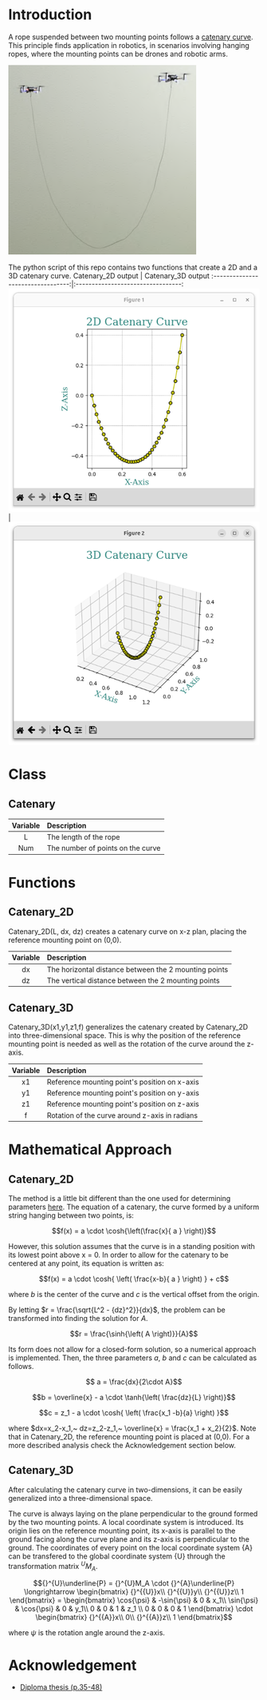 # Introduction
A rope suspended between two mounting points follows a [catenary curve](https://en.wikipedia.org/wiki/Catenary). This principle finds application in robotics, in scenarios involving hanging ropes, where the mounting points can be drones and robotic arms.

![](Images/HangingRopeFromSwarm.png)

The python script of this repo contains two functions that create a 2D and a 3D catenary curve.
Catenary_2D output | Catenary_3D output
:---------------------------------:|:---------------------------------:
![](Images/Catenary2D_example.png) | ![](Images/Catenary3D_example.png)

# Class
## Catenary
| Variable | Description |
| :---: | :--- |
| L | The length of the rope |
| Num | The number of points on the curve |

# Functions
## Catenary_2D
Catenary_2D(L, dx, dz) creates a catenary curve on x-z plan, placing the reference mounting point on (0,0).

| Variable | Description |
| :---: | :--- |
| dx | The horizontal distance between the 2 mounting points |
| dz | The vertical distance between the 2 mounting points |


## Catenary_3D
Catenary_3D(x1,y1,z1,f) generalizes the catenary created by Catenary_2D into three-dimensional space. This is why the position of the reference mounting point is needed as well as the rotation of the curve around the z-axis.

| Variable | Description |
| :---: | :--- |
| x1 | Reference mounting point's position on x-axis |
| y1 | Reference mounting point's position on y-axis |
| z1 | Reference mounting point's position on z-axis |
| f | Rotation of the curve around z-axis in radians |


# Mathematical Approach
## Catenary_2D
The method is a little bit different than the one used for determining parameters [here](https://en.wikipedia.org/wiki/Catenary#Determining_parameters). The equation of a catenary, the curve formed by a uniform string hanging between two points, is:

$$f(x) =  a  \cdot \cosh{\left(\frac{x}{ a } \right)}$$

However, this solution assumes that the curve is in a standing position with its lowest point above x = 0.
In order to allow for the catenary to be centered at any point, its equation is written as:

$$f(x) =  a  \cdot \cosh{ \left( \frac{x-b}{ a } \right) } + c$$

where $b$ is the center of the curve and $c$ is the vertical offset from the origin.

By letting $r = \frac{\sqrt{L^2 - {dz}^2}}{dx}$, the problem can be transformed into finding the solution for $A$.

$$r = \frac{\sinh{\left( A \right)}}{A}$$

Its form does not allow for a closed-form solution, so a numerical approach is implemented. Then, the three parameters $a$, $b$ and $c$ can be calculated as follows.

$$ a  = \frac{dx}{2\cdot A}$$

$$b = \overline{x} -  a  \cdot \tanh{\left( \frac{dz}{L} \right)}$$

$$c = z_1 -  a  \cdot \cosh{ \left( \frac{x_1 -b}{a} \right) }$$

where $dx=x_2-x_1,~ dz=z_2-z_1,~ \overline{x} = \frac{x_1 + x_2}{2}$. Note that in Catenary_2D, the reference mounting point is placed at (0,0). 
For a more described analysis check the Acknowledgement section below.


## Catenary_3D
After calculating the catenary curve in two-dimensions, it can be easily generalized into a three-dimensional space. 

The curve is always laying on the plane perpendicular to the ground formed by the two mounting points. A local coordinate system is introduced. Its origin lies on the reference mounting point, its x-axis is parallel to the ground facing along the curve plane and its z-axis is perpendicular to the ground. The coordinates of every point on the local coordinate system {A} can be transfered to the global coordinate system {U} through the transformation matrix ${}^{U}M_A$.


```math
{}^{U}\underline{P} = {}^{U}M_A \cdot {}^{A}\underline{P}
\longrightarrow
\begin{bmatrix}
{}^{{U}}x\\
{}^{{U}}y\\
{}^{{U}}z\\
1
\end{bmatrix}
=
\begin{bmatrix}
\cos{\psi} & -\sin{\psi} & 0 & x_1\\
\sin{\psi} & \cos{\psi} & 0 & y_1\\
0 & 0 & 1 & z_1 \\
0 & 0 & 0 & 1
\end{bmatrix}
\cdot
\begin{bmatrix}
{}^{{A}}x\\
0\\
{}^{{A}}z\\
1
\end{bmatrix}
```
where $\psi$ is the rotation angle around the z-axis.
# Acknowledgement

- [Diploma thesis (p.35-48)](https://nemertes.library.upatras.gr/server/api/core/bitstreams/ed8c738a-69a1-44ee-8974-445f9580b6cd/content)
